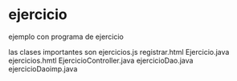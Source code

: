 # ejercicio
ejemplo con programa de ejercicio

las clases importantes son ejercicios.js registrar.html Ejercicio.java ejercicios.hmtl EjercicioController.java ejercicioDao.java ejercicioDaoimp.java
